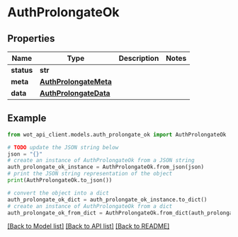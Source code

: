 # AuthProlongateOk


## Properties

Name | Type | Description | Notes
------------ | ------------- | ------------- | -------------
**status** | **str** |  | 
**meta** | [**AuthProlongateMeta**](AuthProlongateMeta.md) |  | 
**data** | [**AuthProlongateData**](AuthProlongateData.md) |  | 

## Example

```python
from wot_api_client.models.auth_prolongate_ok import AuthProlongateOk

# TODO update the JSON string below
json = "{}"
# create an instance of AuthProlongateOk from a JSON string
auth_prolongate_ok_instance = AuthProlongateOk.from_json(json)
# print the JSON string representation of the object
print(AuthProlongateOk.to_json())

# convert the object into a dict
auth_prolongate_ok_dict = auth_prolongate_ok_instance.to_dict()
# create an instance of AuthProlongateOk from a dict
auth_prolongate_ok_from_dict = AuthProlongateOk.from_dict(auth_prolongate_ok_dict)
```
[[Back to Model list]](../README.md#documentation-for-models) [[Back to API list]](../README.md#documentation-for-api-endpoints) [[Back to README]](../README.md)


